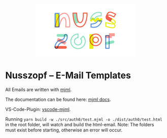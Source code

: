 <p align="center">
  <a href="https://nusszopf.org">
    <img src="./docs/1200x630.png" alt="Nusszopf logo" height="165">
  </a>
</p>

# Nusszopf – E-Mail Templates

All Emails are written with [mjml](https://mjml.io/).

The documentation can be found here: [mjml docs](https://mjml.io/documentation).

VS-Code-Plugin: [vscode-mjml](https://marketplace.visualstudio.com/items?itemName=attilabuti.vscode-mjml).

Running `yarn build -w ./src/auth0/test.mjml -o ./dist/auth0/test.html` in the root folder, will watch and build the html-email.
Note: The folders must exist before starting, otherwise an error will occur.
